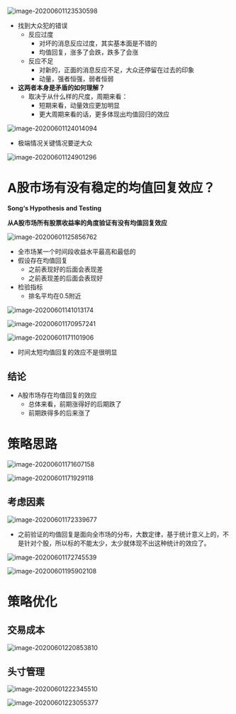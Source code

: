 ![image-20200601123530598](E:\学习资料\学习笔记\万门清华量化\Untitled.assets\image-20200601123530598.png)

- 找到大众犯的错误
  - 反应过度
    - 对坏的消息反应过度，其实基本面是不错的
    - 均值回复，涨多了会跌，跌多了会涨
  - 反应不足
    - 对新的，正面的消息反应不足，大众还停留在过去的印象
    - 动量，强者恒强，弱者恒弱
- **这两者本身是矛盾的如何理解？**
  - 取决于从什么样的尺度，周期来看：
    - 短期来看，动量效应更加明显
    - 更大周期来看的话，更多体现出均值回归的效应

![image-20200601124014094](E:\学习资料\学习笔记\万门清华量化\Untitled.assets\image-20200601124014094.png)

- 极端情况关键情况要逆大众

![image-20200601124901296](E:\学习资料\学习笔记\万门清华量化\Untitled.assets\image-20200601124901296.png)

# A股市场有没有稳定的均值回复效应？

**Song‘s Hypothesis and Testing**

**从A股市场所有股票收益率的角度验证有没有均值回复效应**

![image-20200601125856762](E:\学习资料\学习笔记\万门清华量化\Untitled.assets\image-20200601125856762.png)

- 全市场某一个时间段收益水平最高和最低的
- 假设存在均值回复
  - 之前表现好的后面会表现差
  - 之前表现差的后面会表现好
- 检验指标
  - 排名平均在0.5附近

![image-20200601141013174](E:\学习资料\学习笔记\万门清华量化\Untitled.assets\image-20200601141013174.png)

![image-20200601170957241](E:\学习资料\学习笔记\万门清华量化\Untitled.assets\image-20200601170957241.png)

![image-20200601171101906](E:\学习资料\学习笔记\万门清华量化\Untitled.assets\image-20200601171101906.png)

- 时间太短均值回复的效应不是很明显

## 结论

- A股市场存在均值回复的效应
  - 总体来看，前期涨得好的后期跌了
  - 前期跌得多的后来涨了

# 策略思路

![image-20200601171607158](E:\学习资料\学习笔记\万门清华量化\Untitled.assets\image-20200601171607158.png)

![image-20200601171929118](E:\学习资料\学习笔记\万门清华量化\Untitled.assets\image-20200601171929118.png)

## 考虑因素

![image-20200601172339677](E:\学习资料\学习笔记\万门清华量化\Untitled.assets\image-20200601172339677.png)

- 之前验证的均值回复是面向全市场的分布，大数定律，基于统计意义上的，不是针对个股，所以标的不能太少，太少就体现不出这种统计的效应了。

![image-20200601172745539](E:\学习资料\学习笔记\万门清华量化\Untitled.assets\image-20200601172745539.png)

![image-20200601195902108](E:\学习资料\学习笔记\万门清华量化\Untitled.assets\image-20200601195902108.png)

# 策略优化

## 交易成本

![image-20200601220853810](E:\学习资料\学习笔记\万门清华量化\Untitled.assets\image-20200601220853810.png)

## 头寸管理

![image-20200601222345510](E:\学习资料\学习笔记\万门清华量化\Untitled.assets\image-20200601222345510.png)

![image-20200601223055377](E:\学习资料\学习笔记\万门清华量化\Untitled.assets\image-20200601223055377.png)